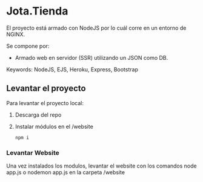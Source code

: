 # Jota.Tienda
El proyecto está armado con NodeJS por lo cuál corre en un entorno de NGINX.

Se compone por:

* Armado web en servidor (SSR) utilizando un JSON como DB.

Keywords: NodeJS, EJS, Heroku, Express, Bootstrap

## Levantar el proyecto
Para levantar el proyecto local:

1. Descarga del repo

2. Instalar módulos en el /website

    ```
    npm i
    ```
  
### Levantar Website
Una vez instalados los modulos, levantar el website con los comandos node app.js o nodemon app.js en la carpeta /website
